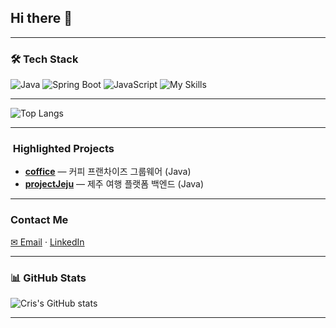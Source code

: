 ## Hi there 👋

<!--
**ddiske/ddiske** is a ✨ _special_ ✨ repository because its `README.md` (this file) appears on your GitHub profile.

Here are some ideas to get you started:

- 🔭 I’m currently working on ...
- 🌱 I’m currently learning ...
- 👯 I’m looking to collaborate on ...
- 🤔 I’m looking for help with ...
- 💬 Ask me about ...
- 📫 How to reach me: ...
- 😄 Pronouns: ...
- ⚡ Fun fact: ...
-->

---

### 🛠️ Tech Stack
![Java](https://img.shields.io/badge/Java-007396?style=for-the-badge&logo=java&logoColor=white)
![Spring Boot](https://img.shields.io/badge/SpringBoot-6DB33F?style=for-the-badge&logo=springboot&logoColor=white)
![JavaScript](https://img.shields.io/badge/JavaScript-F7DF1E?style=for-the-badge&logo=javascript&logoColor=black)
![My Skills](https://skillicons.dev/icons?i=java,spring,js,react,html,css,git,github,mysql)

---

![Top Langs](https://github-readme-stats.vercel.app/api/top-langs/?username=ddiske&layout=compact&theme=radical)

---

### ​ Highlighted Projects
- **[coffice](https://github.com/ddiske/coffice)** — 커피 프랜차이즈 그룹웨어 (Java)
- **[projectJeju](https://github.com/ddiske/projectJeju)** — 제주 여행 플랫폼 백엔드 (Java)

---

###  Contact Me  
[✉ Email](mailto:ddiske28@gmail.com) · [LinkedIn](https://www.notion.so/22f2b771ae8080a6ac5cc48d09fbce4e)

---

### 📊 GitHub Stats
![Cris's GitHub stats](https://github-readme-stats.vercel.app/api?username=ddiske&show_icons=true&theme=default)

---
